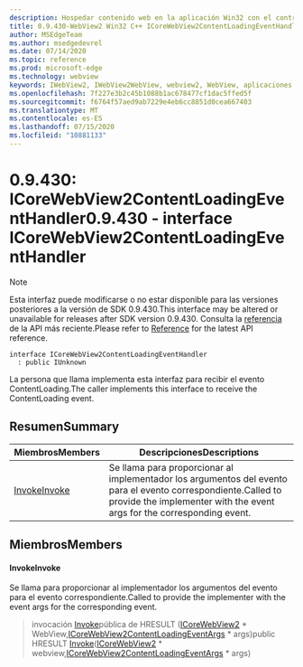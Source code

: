```yaml
---
description: Hospedar contenido web en la aplicación Win32 con el control Microsoft Edge WebView2
title: 0.9.430-WebView2 Win32 C++ ICoreWebView2ContentLoadingEventHandler
author: MSEdgeTeam
ms.author: msedgedevrel
ms.date: 07/14/2020
ms.topic: reference
ms.prod: microsoft-edge
ms.technology: webview
keywords: IWebView2, IWebView2WebView, webview2, WebView, aplicaciones Win32, Win32, Edge, ICoreWebView2, ICoreWebView2Host, control de explorador, HTML Edge
ms.openlocfilehash: 7f227e3b2c45b1088b1ac678477cf1dac5ffed5f
ms.sourcegitcommit: f6764f57aed9ab7229e4eb6cc8851d0cea667403
ms.translationtype: MT
ms.contentlocale: es-ES
ms.lasthandoff: 07/15/2020
ms.locfileid: "10881133"
---
```

# <span data-ttu-id="51b35-104">0.9.430: ICoreWebView2ContentLoadingEventHandler</span><span class="sxs-lookup"><span data-stu-id="51b35-104">0.9.430 - interface ICoreWebView2ContentLoadingEventHandler</span></span> 

> [!NOTE]
> <span data-ttu-id="51b35-105">Esta interfaz puede modificarse o no estar disponible para las versiones posteriores a la versión de SDK 0.9.430.</span><span class="sxs-lookup"><span data-stu-id="51b35-105">This interface may be altered or unavailable for releases after SDK version 0.9.430.</span></span> <span data-ttu-id="51b35-106">Consulta la [referencia](../../../webview2-api-reference.md) de la API más reciente.</span><span class="sxs-lookup"><span data-stu-id="51b35-106">Please refer to [Reference](../../../webview2-api-reference.md) for the latest API reference.</span></span>

```
interface ICoreWebView2ContentLoadingEventHandler
  : public IUnknown
```

<span data-ttu-id="51b35-107">La persona que llama implementa esta interfaz para recibir el evento ContentLoading.</span><span class="sxs-lookup"><span data-stu-id="51b35-107">The caller implements this interface to receive the ContentLoading event.</span></span>

## <span data-ttu-id="51b35-108">Resumen</span><span class="sxs-lookup"><span data-stu-id="51b35-108">Summary</span></span>

 <span data-ttu-id="51b35-109">Miembros</span><span class="sxs-lookup"><span data-stu-id="51b35-109">Members</span></span>                        | <span data-ttu-id="51b35-110">Descripciones</span><span class="sxs-lookup"><span data-stu-id="51b35-110">Descriptions</span></span>
--------------------------------|---------------------------------------------
[<span data-ttu-id="51b35-111">Invoke</span><span class="sxs-lookup"><span data-stu-id="51b35-111">Invoke</span></span>](#invoke) | <span data-ttu-id="51b35-112">Se llama para proporcionar al implementador los argumentos del evento para el evento correspondiente.</span><span class="sxs-lookup"><span data-stu-id="51b35-112">Called to provide the implementer with the event args for the corresponding event.</span></span>

## <span data-ttu-id="51b35-113">Miembros</span><span class="sxs-lookup"><span data-stu-id="51b35-113">Members</span></span>

#### <span data-ttu-id="51b35-114">Invoke</span><span class="sxs-lookup"><span data-stu-id="51b35-114">Invoke</span></span> 

<span data-ttu-id="51b35-115">Se llama para proporcionar al implementador los argumentos del evento para el evento correspondiente.</span><span class="sxs-lookup"><span data-stu-id="51b35-115">Called to provide the implementer with the event args for the corresponding event.</span></span>

> <span data-ttu-id="51b35-116">invocación [Invoke](#invoke)pública de HRESULT ([ICoreWebView2](ICoreWebView2.md) \* WebView,[ICoreWebView2ContentLoadingEventArgs](ICoreWebView2ContentLoadingEventArgs.md) \* args)</span><span class="sxs-lookup"><span data-stu-id="51b35-116">public HRESULT [Invoke](#invoke)([ICoreWebView2](ICoreWebView2.md) \* webview,[ICoreWebView2ContentLoadingEventArgs](ICoreWebView2ContentLoadingEventArgs.md) \* args)</span></span>

